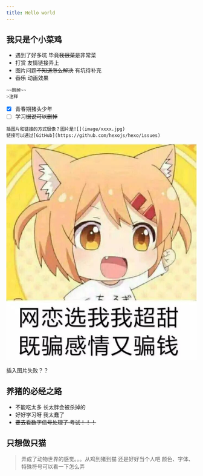 ```yaml
---
title: Hello world
---
```


## 我只是个小菜鸡
- 遇到了好多坑 毕竟~~我很菜~~是非常菜
- 打赏 友情链接弄上
- 图片问题~~不知道怎么解决~~ 有坑待补充
- ~~音乐~~ 动画效果

``` bash
~~删掉~~
>注释
```
- [x] 青春期猪头少年
- [ ] 学习~~据说可以删掉~~
``` code
插图片和链接的方式很像？图片是![](image/xxxx.jpg)
链接可以通过[GitHub](https://github.com/hexojs/hexo/issues)
```


![](image/emoij.jpg)

插入图片失败？？


## 养猪的必经之路

- 不能吃太多 长太胖会被杀掉的
- 好好学习呀 我太蠢了
- ~~要去看数字信号处理了 考试！！！~~


## 只想做只猫

> 弄成了动物世界的感觉。。。从鸡到猪到猫
> 还是好好当个人吧
> 颜色、字体、特殊符号可以看一下怎么弄

